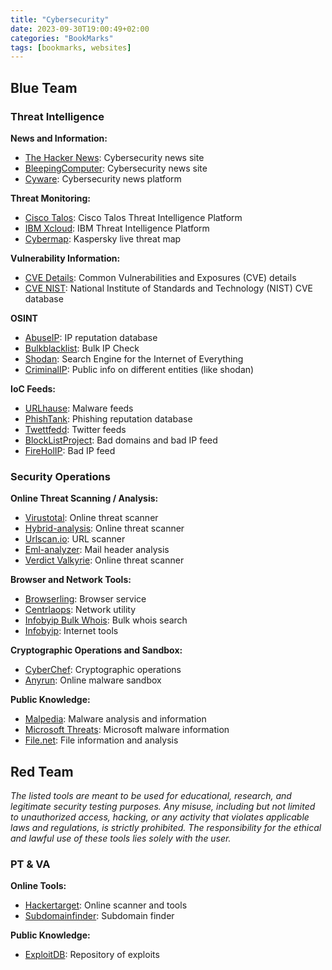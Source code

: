 ```yaml
---
title: "Cybersecurity"
date: 2023-09-30T19:00:49+02:00
categories: "BookMarks"
tags: [bookmarks, websites]
---
```

## Blue Team

### Threat Intelligence

**News and Information:**
- [The Hacker News](https://thehackernews.com/): Cybersecurity news site
- [BleepingComputer](https://www.bleepingcomputer.com/): Cybersecurity news site
- [Cyware](https://cyware.com/cyber-security-news-articles/): Cybersecurity news platform

**Threat Monitoring:**
- [Cisco Talos](https://talosintelligence.com/): Cisco Talos Threat Intelligence Platform
- [IBM Xcloud](https://exchange.xforce.ibmcloud.com/): IBM Threat Intelligence Platform
- [Cybermap](https://cybermap.kaspersky.com/): Kaspersky live threat map

**Vulnerability Information:**
- [CVE Details](https://www.cvedetails.com/): Common Vulnerabilities and Exposures (CVE) details
- [CVE NIST](https://nvd.nist.gov/vuln): National Institute of Standards and Technology (NIST) CVE database

**OSINT**
- [AbuseIP](https://www.abuseipdb.com/): IP reputation database
- [Bulkblacklist](https://www.bulkblacklist.com/): Bulk IP Check
- [Shodan](https://www.shodan.io/): Search Engine for the Internet of Everything
- [CriminalIP](https://www.criminalip.io/): Public info on different entities (like shodan)

**IoC Feeds:**
- [URLhause](https://urlhaus.abuse.ch/browse/): Malware feeds
- [PhishTank](http://phishtank.org/index.php): Phishing reputation database
- [Twettfedd](https://tweetfeed.live/researchers.html): Twitter feeds
- [BlockListProject](https://github.com/blocklistproject/Lists/#lists): Bad domains and bad IP feed
- [FireHolIP](https://iplists.firehol.org/): Bad IP feed

### Security Operations

**Online Threat Scanning / Analysis:**
- [Virustotal](https://www.virustotal.com/): Online threat scanner
- [Hybrid-analysis](https://www.hybrid-analysis.com/): Online threat scanner
- [Urlscan.io](https://urlscan.io/): URL scanner
- [Eml-analyzer](https://eml-analyzer.herokuapp.com/): Mail header analysis
- [Verdict Valkyrie](https://verdict.valkyrie.comodo.com/): Online threat scanner

**Browser and Network Tools:**
- [Browserling](https://www.browserling.com/): Browser service
- [Centrlaops](https://centralops.net/co/): Network utility
- [Infobyip Bulk Whois](https://www.infobyip.com/ipbulklookup.php): Bulk whois search
- [Infobyip](https://www.infobyip.com/internettools.php): Internet tools

**Cryptographic Operations and Sandbox:**
- [CyberChef](https://gchq.github.io/CyberChef/): Cryptographic operations
- [Anyrun](https://any.run/): Online malware sandbox

**Public Knowledge:**
- [Malpedia](https://malpedia.caad.fkie.fraunhofer.de/): Malware analysis and information
- [Microsoft Threats](https://www.microsoft.com/en-us/wdsi/threats): Microsoft malware information
- [File.net](https://www.file.net/): File information and analysis

## Red Team

*The listed tools are meant to be used for educational, research, and legitimate security testing purposes. Any misuse, including but not limited to unauthorized access, hacking, or any activity that violates applicable laws and regulations, is strictly prohibited. The responsibility for the ethical and lawful use of these tools lies solely with the user.*

### PT & VA

**Online Tools:**
- [Hackertarget](https://hackertarget.com/): Online scanner and tools
- [Subdomainfinder](https://subdomainfinder.c99.nl/): Subdomain finder

**Public Knowledge:**
- [ExploitDB](https://www.exploit-db.com/): Repository of exploits